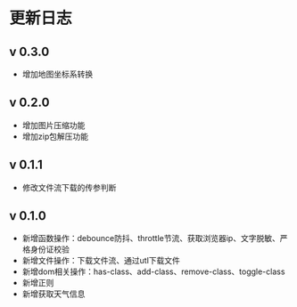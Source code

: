 # 更新日志

## v 0.3.0

* 增加地图坐标系转换

## v 0.2.0

* 增加图片压缩功能
* 增加zip包解压功能

## v 0.1.1

* 修改文件流下载的传参判断

## v 0.1.0

* 新增函数操作：debounce防抖、throttle节流、获取浏览器ip、文字脱敏、严格身份证校验
* 新增文件操作：下载文件流、通过utl下载文件
* 新增dom相关操作：has-class、add-class、remove-class、toggle-class
* 新增正则
* 新增获取天气信息
